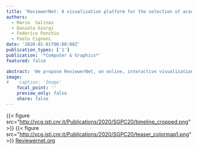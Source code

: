 ```yaml
---
title: 'ReviewerNet: A visualization platform for the selection of academic reviewers'
authors:
  - Mario  Salinas
  - Daniela Giorgi
  - Federico Ponchio
  - Paolo Cignoni
date: '2020-01-01T00:00:00Z'
publication_types: ['1']
publication: '*Computer & Graphics*'
featured: false

abstract: 'We propose ReviewerNet, an online, interactive visualization system aimed to improve the reviewer selection process in the academic domain. Given a paper submitted for publication, we assume that good candidate reviewers can be chosen among the authors of a small set of pertinent papers; ReviewerNet supports the construction of such set of papers, by visualizing and exploring a literature citation network. The system helps journal editors and Program Committee members to select reviewers that do not have any conflict-of-interest and are representative of different research groups, by visualising the careers and co-authorship relations of candidate reviewers. The system is publicly available, and is demonstrated in the field of Computer Graphics.  The system is online at Reviewernet.org'
image:
#    caption: 'Image'
    focal_point: ''
    preview_only: false
    share: false
---
```

{{< figure src="http://vcg.isti.cnr.it/Publications/2020/SGPC20/timeline_cropped.png" >}}
{{< figure src="http://vcg.isti.cnr.it/Publications/2020/SGPC20/teaser_colormap1.png" >}}
[Reviewernet.org](https://reviewernet.org)


